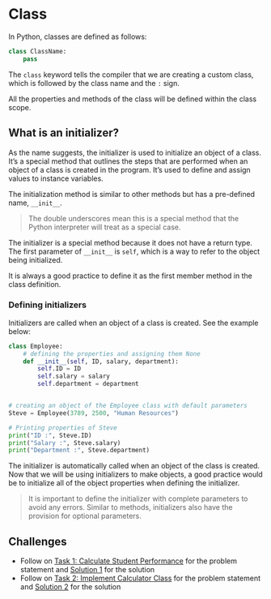 # Class

In Python, classes are defined as follows:

```python
class ClassName:
    pass
```

The `class` keyword tells the compiler that we are creating a custom class, which is followed by the class name and the `:` sign.

All the properties and methods of the class will be defined within the class scope.

## What is an initializer?

As the name suggests, the initializer is used to initialize an object of a class. It’s a special method that outlines the steps that are performed when an object of a class is created in the program. It’s used to define and assign values to instance variables.

The initialization method is similar to other methods but has a pre-defined name, `__init__`.

> The double underscores mean this is a special method that the Python interpreter will treat as a special case.

The initializer is a special method because it does not have a return type. The first parameter of `__init__` is `self`, which is a way to refer to the object being initialized.

It is always a good practice to define it as the first member method in the class definition.

### Defining initializers

Initializers are called when an object of a class is created. See the example below:

```python
class Employee:
    # defining the properties and assigning them None
    def __init__(self, ID, salary, department):
        self.ID = ID
        self.salary = salary
        self.department = department


# creating an object of the Employee class with default parameters
Steve = Employee(3789, 2500, "Human Resources")

# Printing properties of Steve
print("ID :", Steve.ID)
print("Salary :", Steve.salary)
print("Department :", Steve.department)
```

The initializer is automatically called when an object of the class is created. Now that we will be using initializers to make objects, a good practice would be to initialize all of the object properties when defining the initializer.

> It is important to define the initializer with complete parameters to avoid any errors. Similar to methods, initializers also have the provision for optional parameters.

## Challenges

- Follow on [Task 1: Calculate Student Performance](task_1.py) for the problem statement and [Solution 1](solution_1.py) for the solution
- Follow on [Task 2: Implement Calculator Class](task_2.py) for the problem statement and [Solution 2](solution_2.py) for the solution

